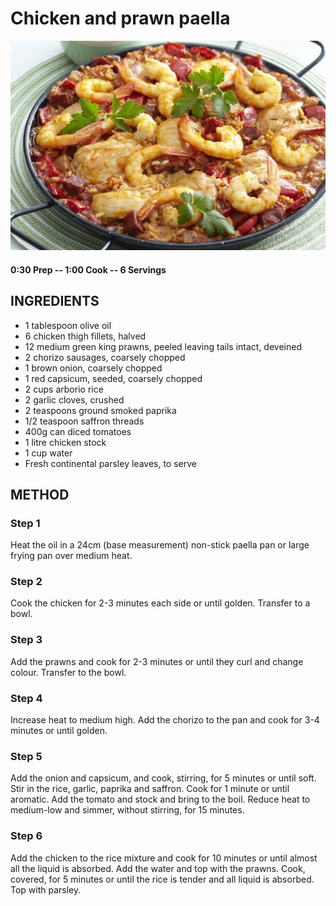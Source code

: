 # Chicken and prawn paella
![](https://raw.githubusercontent.com/fuzzwah/recipes/images/pics/Chicken_and_prawn_paella.jpg)
#### 0:30 Prep -- 1:00 Cook -- 6 Servings
## INGREDIENTS
* 1 tablespoon olive oil
* 6 chicken thigh fillets, halved
* 12 medium green king prawns, peeled leaving tails intact, deveined
* 2 chorizo sausages, coarsely chopped
* 1 brown onion, coarsely chopped
* 1 red capsicum, seeded, coarsely chopped
* 2 cups arborio rice
* 2 garlic cloves, crushed
* 2 teaspoons ground smoked paprika
* 1/2 teaspoon saffron threads
* 400g can diced tomatoes
* 1 litre chicken stock
* 1 cup water
* Fresh continental parsley leaves, to serve
## METHOD
### Step 1
Heat the oil in a 24cm (base measurement) non-stick paella pan or large frying pan over medium heat.
### Step 2
Cook the chicken for 2-3 minutes each side or until golden. Transfer to a bowl.
### Step 3
Add the prawns and cook for 2-3 minutes or until they curl and change colour. Transfer to the bowl.
### Step 4
Increase heat to medium high. Add the chorizo to the pan and cook for 3-4 minutes or until golden.
### Step 5
Add the onion and capsicum, and cook, stirring, for 5 minutes or until soft. Stir in the rice, garlic, paprika and saffron. Cook for 1 minute or until aromatic. Add the tomato and stock and bring to the boil. Reduce heat to medium-low and simmer, without stirring, for 15 minutes.
### Step 6
Add the chicken to the rice mixture and cook for 10 minutes or until almost all the liquid is absorbed. Add the water and top with the prawns. Cook, covered, for 5 minutes or until the rice is tender and all liquid is absorbed. Top with parsley.